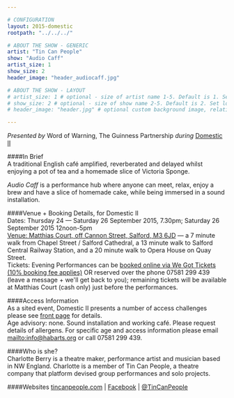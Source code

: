 ```yaml
---

# CONFIGURATION
layout: 2015-domestic
rootpath: "../../../"

# ABOUT THE SHOW - GENERIC
artist: "Tin Can People"
show: "Audio Caff"
artist_size: 1
show_size: 2
header_image: "header_audiocaff.jpg"

# ABOUT THE SHOW - LAYOUT
# artist_size: 1 # optional - size of artist name 1-5. Default is 1. Set longer names to lower values
# show_size: 2 # optional - size of show name 2-5. Default is 2. Set longer names to lower values
# header_image: "header.jpg" # optional custom background image, relative to current page

---
```

*Presented by* Word of Warning, The Guinness Partnership *during* [Domestic II](/current/2015-domestic)          
         
####In Brief                      
A traditional English café amplified, reverberated and delayed whilst enjoying a pot of tea and a homemade slice of Victoria Sponge.   

*Audio Caff* is a performance hub where anyone can meet, relax, enjoy a brew and have a slice of homemade cake, while being immersed in a sound installation.    
          
####Venue + Booking Details, for Domestic II        
Dates: Thursday 24 — Saturday 26 September 2015, 7.30pm; Saturday 26 September 2015 12noon-5pm        
[Venue: Matthias Court, off Cannon Street, Salford, M3 6JD](http://bit.ly/domesticTWO) — a 7 minute walk from Chapel Street / Salford Cathedral, a 13 minute walk to Salford Central Railway Station, and a 20 minute walk to Opera House on Quay Street.            
Tickets: Evening Performances can be [booked online via We Got Tickets (10% booking fee applies)](http://www.wegottickets.com/wordofwarning) OR reserved over the phone 07581 299 439 (leave a message + we'll get back to you); remaining tickets will be available at Matthias Court (cash only) just before the performances.        

####Access Information      
As a sited event, Domestic II presents a number of access challenges please see [front page](current/2015-domestic) for details.    
Age advisory: none. Sound installation and working café. Please request details of allergens. For specific age and access information please email <mailto:info@habarts.org> or call 07581 299 439.       
                          
####Who is she?    
Charlotte Berry is a theatre maker, performance artist and musician based in NW England. Charlotte is a member of Tin Can People, a theatre company that platform devised group performances and solo projects.                   
            
####Websites
[tincanpeople.com](http://www.tincanpeople.com) | [Facebook](http://www.facebook.com/tincanpeople) | [@TinCanPeople](http://twitter.com/TinCanPeople)
